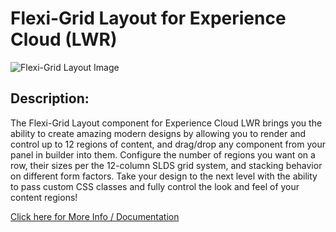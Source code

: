 # Flexi-Grid Layout for Experience Cloud (LWR)
![Flexi-Grid Layout Image ](https://user-images.githubusercontent.com/8514282/195182675-74872a86-379a-4610-8ec4-6872a75ce9aa.png)

## Description:

The Flexi-Grid Layout component for Experience Cloud LWR brings you the ability to create amazing modern designs by allowing you to render and control up to 12 regions of content, and drag/drop any component from your panel in builder into them. Configure the number of regions you want on a row, their sizes per the 12-column SLDS grid system, and stacking behavior on different form factors. Take your design to the next level with the ability to pass custom CSS classes and fully control the look and feel of your content regions!

[Click here for More Info / Documentation](https://salesforce.quip.com/dywfAQOIYaaj)